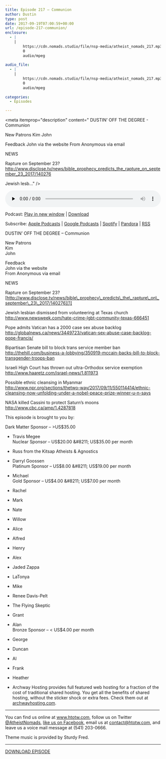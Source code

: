 ```yaml
---
title: Episode 217 – Communion
author: Dustin
type: post
date: 2017-09-19T07:00:59+00:00
url: /episode-217-communion/
enclosure:
  - |
    |
        https://cdn.nomads.studio/file/nsp-media/atheist_nomads_217.mp3
        0
        audio/mpeg
        
audio_file:
  - |
    |
        https://cdn.nomads.studio/file/nsp-media/atheist_nomads_217.mp3
        0
        audio/mpeg
        
categories:
  - Episodes

---
```

<div itemscope itemtype="http://schema.org/AudioObject">
  <meta itemprop="name" content="Episode 217 &#8211; Communion" />
  
  <meta itemprop="uploadDate" content="2017-09-19T01:00:59-06:00" />
  
  <meta itemprop="encodingFormat" content="audio/mpeg" />
  
  <meta itemprop="description" content="
DUSTIN’ OFF THE DEGREE - Communion

New Patrons
Kim
John

Feedback
John via the website
From Anonymous via email

NEWS

Rapture on September 23?
http://www.disclose.tv/news/bible_prophecy_predicts_the_rapture_on_september_23_2017/140276

Jewish lesb..." />
  
  <meta itemprop="contentUrl" content="https://dts.podtrac.com/redirect.mp3/cdn.nomads.studio/file/nsp-media/atheist_nomads_217.mp3" />
  </p> 
  
  <div class="powerpress_player" id="powerpress_player_8480">
    <audio class="wp-audio-shortcode" id="audio-1627-224" preload="none" style="width: 100%;" controls="controls"><source type="audio/mpeg" src="https://dts.podtrac.com/redirect.mp3/cdn.nomads.studio/file/nsp-media/atheist_nomads_217.mp3?_=224" /><a href="https://dts.podtrac.com/redirect.mp3/cdn.nomads.studio/file/nsp-media/atheist_nomads_217.mp3">https://dts.podtrac.com/redirect.mp3/cdn.nomads.studio/file/nsp-media/atheist_nomads_217.mp3</a></audio>
  </div>
</div>

<p class="powerpress_links powerpress_links_mp3">
  Podcast: <a href="https://dts.podtrac.com/redirect.mp3/cdn.nomads.studio/file/nsp-media/atheist_nomads_217.mp3" class="powerpress_link_pinw" target="_blank" title="Play in new window" onclick="return powerpress_pinw('https://htotw.com/?powerpress_pinw=1627-podcast');" rel="nofollow">Play in new window</a> | <a href="https://dts.podtrac.com/redirect.mp3/cdn.nomads.studio/file/nsp-media/atheist_nomads_217.mp3" class="powerpress_link_d" title="Download" rel="nofollow" download="atheist_nomads_217.mp3">Download</a>
</p>

<p class="powerpress_links powerpress_subscribe_links">
  Subscribe: <a href="https://podcasts.apple.com/us/podcast/humanists-take-on-the-world/id530050098?mt=2&ls=1" class="powerpress_link_subscribe powerpress_link_subscribe_itunes" target="_blank" title="Subscribe on Apple Podcasts" rel="nofollow">Apple Podcasts</a> | <a href="https://www.google.com/podcasts?feed=aHR0cDovL2F0aGVpc3Rub21hZHMubGlic3luLmNvbS9yc3M%3D" class="powerpress_link_subscribe powerpress_link_subscribe_googleplay" target="_blank" title="Subscribe on Google Podcasts" rel="nofollow">Google Podcasts</a> | <a href="https://open.spotify.com/show/3LzK2xZGike6Tc1GEMtMbr?si=LieN9SNuTpq96smuaUsH8A" class="powerpress_link_subscribe powerpress_link_subscribe_spotify" target="_blank" title="Subscribe on Spotify" rel="nofollow">Spotify</a> | <a href="https://www.pandora.com/podcast/atheist-nomads/PC:10122?corr=62071012&part=ug" class="powerpress_link_subscribe powerpress_link_subscribe_pandora" target="_blank" title="Subscribe on Pandora" rel="nofollow">Pandora</a> | <a href="https://htotw.com/feed/podcast/" class="powerpress_link_subscribe powerpress_link_subscribe_rss" target="_blank" title="Subscribe via RSS" rel="nofollow">RSS</a>
</p>

<center>
</center>

  
DUSTIN’ OFF THE DEGREE &#8211; Communion

New Patrons  
Kim  
John

Feedback  
John via the website  
From Anonymous via email

NEWS

Rapture on September 23?  
[http://www.disclose.tv/news/bible\_prophecy\_predicts\_the\_rapture\_on\_september\_23\_2017/140276][1]

Jewish lesbian dismissed from volunteering at Texas church  
 <http://www.newsweek.com/hate-crime-lgbt-community-texas-666451>

Pope admits Vatican has a 2000 case sex abuse backlog  
 <http://globalnews.ca/news/3449723/vatican-sex-abuse-case-backlog-pope-francis/>

Bipartisan Senate bill to block trans service member ban  
<http://thehill.com/business-a-lobbying/350919-mccain-backs-bill-to-block-transgender-troops-ban>

Israeli High Court has thrown out ultra-Orthodox service exemption  
 <http://www.haaretz.com/israel-news/1.811973>

Possible ethnic cleansing in Myanmar  
 <http://www.npr.org/sections/thetwo-way/2017/09/11/550114414/ethnic-cleansing-now-unfolding-under-a-nobel-peace-prize-winner-u-n-says>

NASA killed Cassini to protect Saturn’s moons  
 <http://www.cbc.ca/amp/1.4287818>

This episode is brought to you by:

Dark Matter Sponsor &#8211; >US$35.00  
* Travis Megee  
Nuclear Sponsor &#8211; US$20.00 &#8211; US$35.00 per month  
* Russ from the Kitsap Atheists & Agnostics  
* Darryl Goossen  
Platinum Sponsor &#8211; US$8.00 &#8211; US$19.00 per month  
* Michael  
Gold Sponsor &#8211; US$4.00 &#8211; US$7.00 per month  
* Rachel  
* Mark  
* Nate  
* Willow  
* Alice  
* Alfred  
* Henry  
* Alex  
* Jaded Zappa  
* LaTonya  
* Mike  
* Renee Davis-Pelt  
* The Flying Skeptic  
* Grant  
* Alan  
Bronze Sponsor &#8211; < US$4.00 per month  
* George  
* Duncan  
* Al  
* Frank  
* Heather

* Archway Hosting provides full featured web hosting for a fraction of the cost of traditional shared hosting. You get all the benefits of shared hosting, without the sticker shock or extra fees. Check them out at <a href="http://archwayhosting.com/" target="_blank" rel="noopener">archwayhosting.com</a>.

<hr width="500" />

You can find us online at <a href="https://www.htotw.com/" target="_blank" rel="noopener">www.htotw.com</a>, follow us on Twitter <a href="https://twitter.com/AtheistNomads" target="_blank" rel="noopener">@AtheistNomads</a>, <a href="https://htotw.com/facebook" target="_blank" rel="noopener">like us on Facebook</a>, email us at <contact@htotw.com>, and leave us a voice mail message at (541) 203-0666.

Theme music is provided by Sturdy Fred.

<hr width="”500”" />

[DOWNLOAD EPISODE][2]

 [1]: http://www.disclose.tv/news/bible_prophecy_predicts_the_rapture_on_september_23_2017/140276
 [2]: https://dts.podtrac.com/redirect.mp3/cdn.nomads.studio/file/nsp-media/atheist_nomads_217.mp3
